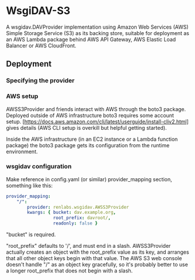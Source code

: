 # WsgiDAV-S3

A wsgidav.DAVProvider implementation using Amazon Web Services (AWS) Simple
Storage Service (S3) as its backing store, suitable for deployment as an AWS
Lambda package behind AWS API Gateway, AWS Elastic Load Balancer or AWS
CloudFront.

## Deployment

### Specifying the provider

### AWS setup

AWSS3Provider and friends interact with AWS through the boto3 package. Deployed
outside of AWS infrastructure boto3 requires some account setup.
[https://docs.aws.amazon.com/cli/latest/userguide/install-cliv2.html] gives
details (AWS CLI setup is overkill but helpful getting started).

Inside the AWS infrastructure (in an EC2 instance or a Lambda function package)
the boto3 package gets its configuration from the runtime environment.

### wsgidav configuration

Make reference in config.yaml (or similar) provider_mapping section, something
like this:

```yaml
provider_mapping:
    "/":
        provider: renlabs.wsgidav.AWSS3Provider
        kwargs: { bucket: dav.example.org,
                  root_prefix: davroot/,
                  readonly: false }
```

"bucket" is required.

"root_prefix" defaults to '/', and must end in a slash. AWSS3Provider actually
creates an object with the root_prefix value as its key, and arranges that all
other object keys begin with that value. The AWS S3 web console doesn't handle
"/" as an object key gracefully, so it's probably better to use a longer
root_prefix that does not begin with a slash.

